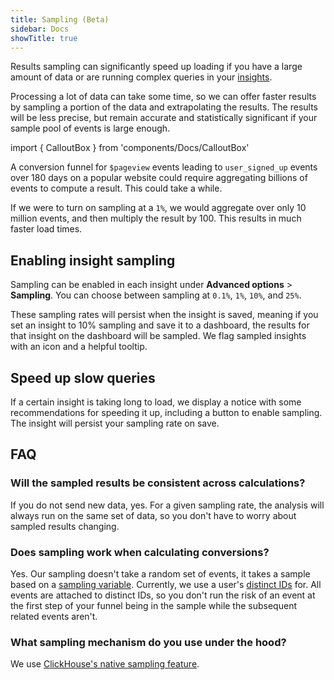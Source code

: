 ```yaml
---
title: Sampling (Beta)
sidebar: Docs
showTitle: true
---
```


Results sampling can significantly speed up loading if you have a large amount of data or are running complex queries in your [insights](/docs/product-analytics/insights).

Processing a lot of data can take some time, so we can offer faster results by sampling a portion of the data and extrapolating the results. The results will be less precise, but remain accurate and statistically significant if your sample pool of events is large enough.

import { CalloutBox } from 'components/Docs/CalloutBox'

<CalloutBox icon="IconInfo" title="Example">

A conversion funnel for `$pageview` events leading to `user_signed_up` events over 180 days on a popular website could require aggregating billions of events to compute a result. This could take a while.

If we were to turn on sampling at a `1%`, we would aggregate over only 10 million events, and then multiply the result by 100. This results in much faster load times.

</CalloutBox>

## Enabling insight sampling

Sampling can be enabled in each insight under **Advanced options** > **Sampling**. You can choose between sampling at `0.1%`, `1%`, `10%`, and `25%`.

 These sampling rates will persist when the insight is saved, meaning if you set an insight to 10% sampling and save it to a dashboard, the results for that insight on the dashboard will be sampled. We flag sampled insights with an icon and a helpful tooltip.


## Speed up slow queries

If a certain insight is taking long to load, we display a notice with some recommendations for speeding it up, including a button to enable sampling. The insight will persist your sampling rate on save.

## FAQ

### Will the sampled results be consistent across calculations?

If you do not send new data, yes. For a given sampling rate, the analysis will always run on the same set of data, so you don't have to worry about sampled results changing.

### Does sampling work when calculating conversions?

Yes. Our sampling doesn't take a random set of events, it takes a sample based on a [sampling variable](#what-variable-do-you-sample-by). Currently, we use a user's [distinct IDs](/docs/getting-started/identify-users) for. All events are attached to distinct IDs, so you don't run the risk of an event at the first step of your funnel being in the sample while the subsequent related events aren't.

### What sampling mechanism do you use under the hood?

We use [ClickHouse's native sampling feature](https://clickhouse.com/docs/en/sql-reference/statements/select/sample/).
